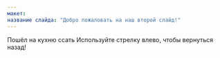 ```yaml
---
макет: 
название слайда: "Добро пожаловать на наш второй слайд!"
---
```

Пошёл на кухню ссать
Используйте стрелку влево, чтобы вернуться назад!
